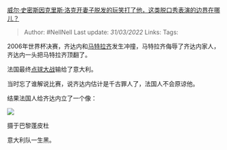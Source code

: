 [威尔·史密斯因克里斯·洛克开妻子脱发的玩笑打了他，这类脱口秀表演的边界在哪儿？](https://www.zhihu.com/question/524563289/answer/2412139381)

> Author: #NellNell
Last update: *31/03/2022*
Links:
Tags:

2006年世界杯决赛，齐达内和[马特拉齐](https://www.zhihu.com/search?q=%E9%A9%AC%E7%89%B9%E6%8B%89%E9%BD%90&search_source=Entity&hybrid_search_source=Entity&hybrid_search_extra=%7B%22sourceType%22%3A%22answer%22%2C%22sourceId%22%3A2412139381%7D)发生冲撞，马特拉齐侮辱了齐达内家人，齐达内一头把马特拉齐顶翻了。

法国最终[点球大战](https://www.zhihu.com/search?q=%E7%82%B9%E7%90%83%E5%A4%A7%E6%88%98&search_source=Entity&hybrid_search_source=Entity&hybrid_search_extra=%7B%22sourceType%22%3A%22answer%22%2C%22sourceId%22%3A2412139381%7D)输给了意大利。

当时忘了谁解说比赛，说齐达内估计是千古罪人了，法国人不会原谅他。

结果法国人给齐达内立了一个像：

![](https://pic2.zhimg.com/50/v2-5d3d02f1bd805d7e3c4dee1c25a58540_720w.jpg?source=1940ef5c)

摄于巴黎蓬皮杜

意大利队一生黑。

